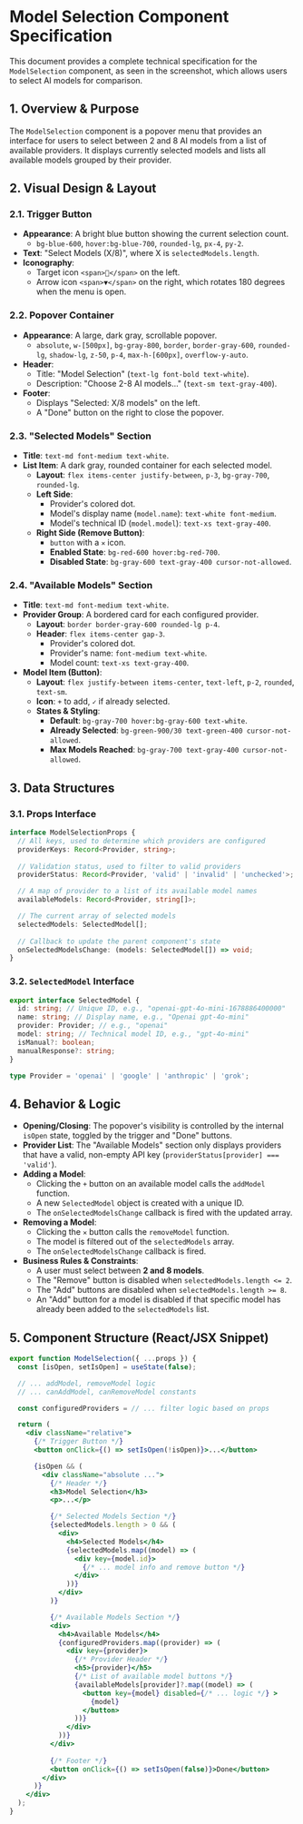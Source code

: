 # Model Selection Component Specification

This document provides a complete technical specification for the `ModelSelection` component, as seen in the screenshot, which allows users to select AI models for comparison.

## 1. Overview & Purpose

The `ModelSelection` component is a popover menu that provides an interface for users to select between 2 and 8 AI models from a list of available providers. It displays currently selected models and lists all available models grouped by their provider.

## 2. Visual Design & Layout

### 2.1. Trigger Button
- **Appearance**: A bright blue button showing the current selection count.
  - `bg-blue-600`, `hover:bg-blue-700`, `rounded-lg`, `px-4`, `py-2`.
- **Text**: "Select Models (X/8)", where X is `selectedModels.length`.
- **Iconography**:
  - Target icon `<span>🎯</span>` on the left.
  - Arrow icon `<span>▼</span>` on the right, which rotates 180 degrees when the menu is open.

### 2.2. Popover Container
- **Appearance**: A large, dark gray, scrollable popover.
  - `absolute`, `w-[500px]`, `bg-gray-800`, `border`, `border-gray-600`, `rounded-lg`, `shadow-lg`, `z-50`, `p-4`, `max-h-[600px]`, `overflow-y-auto`.
- **Header**:
  - Title: "Model Selection" (`text-lg font-bold text-white`).
  - Description: "Choose 2-8 AI models..." (`text-sm text-gray-400`).
- **Footer**:
  - Displays "Selected: X/8 models" on the left.
  - A "Done" button on the right to close the popover.

### 2.3. "Selected Models" Section
- **Title**: `text-md font-medium text-white`.
- **List Item**: A dark gray, rounded container for each selected model.
  - **Layout**: `flex items-center justify-between`, `p-3`, `bg-gray-700`, `rounded-lg`.
  - **Left Side**:
    - Provider's colored dot.
    - Model's display name (`model.name`): `text-white font-medium`.
    - Model's technical ID (`model.model`): `text-xs text-gray-400`.
  - **Right Side (Remove Button)**:
    - `button` with a `✕` icon.
    - **Enabled State**: `bg-red-600 hover:bg-red-700`.
    - **Disabled State**: `bg-gray-600 text-gray-400 cursor-not-allowed`.

### 2.4. "Available Models" Section
- **Title**: `text-md font-medium text-white`.
- **Provider Group**: A bordered card for each configured provider.
  - **Layout**: `border border-gray-600 rounded-lg p-4`.
  - **Header**: `flex items-center gap-3`.
    - Provider's colored dot.
    - Provider's name: `font-medium text-white`.
    - Model count: `text-xs text-gray-400`.
- **Model Item (Button)**:
  - **Layout**: `flex justify-between items-center`, `text-left`, `p-2`, `rounded`, `text-sm`.
  - **Icon**: `+` to add, `✓` if already selected.
  - **States & Styling**:
    - **Default**: `bg-gray-700 hover:bg-gray-600 text-white`.
    - **Already Selected**: `bg-green-900/30 text-green-400 cursor-not-allowed`.
    - **Max Models Reached**: `bg-gray-700 text-gray-400 cursor-not-allowed`.

## 3. Data Structures

### 3.1. Props Interface

```typescript
interface ModelSelectionProps {
  // All keys, used to determine which providers are configured
  providerKeys: Record<Provider, string>;
  
  // Validation status, used to filter to valid providers
  providerStatus: Record<Provider, 'valid' | 'invalid' | 'unchecked'>;

  // A map of provider to a list of its available model names
  availableModels: Record<Provider, string[]>;

  // The current array of selected models
  selectedModels: SelectedModel[];
  
  // Callback to update the parent component's state
  onSelectedModelsChange: (models: SelectedModel[]) => void;
}
```

### 3.2. `SelectedModel` Interface

```typescript
export interface SelectedModel {
  id: string; // Unique ID, e.g., "openai-gpt-4o-mini-1678886400000"
  name: string; // Display name, e.g., "Openai gpt-4o-mini"
  provider: Provider; // e.g., "openai"
  model: string; // Technical model ID, e.g., "gpt-4o-mini"
  isManual?: boolean;
  manualResponse?: string;
}

type Provider = 'openai' | 'google' | 'anthropic' | 'grok';
```

## 4. Behavior & Logic

- **Opening/Closing**: The popover's visibility is controlled by the internal `isOpen` state, toggled by the trigger and "Done" buttons.
- **Provider List**: The "Available Models" section only displays providers that have a valid, non-empty API key (`providerStatus[provider] === 'valid'`).
- **Adding a Model**:
  - Clicking the `+` button on an available model calls the `addModel` function.
  - A new `SelectedModel` object is created with a unique ID.
  - The `onSelectedModelsChange` callback is fired with the updated array.
- **Removing a Model**:
  - Clicking the `✕` button calls the `removeModel` function.
  - The model is filtered out of the `selectedModels` array.
  - The `onSelectedModelsChange` callback is fired.
- **Business Rules & Constraints**:
  - A user must select between **2 and 8 models**.
  - The "Remove" button is disabled when `selectedModels.length <= 2`.
  - The "Add" buttons are disabled when `selectedModels.length >= 8`.
  - An "Add" button for a model is disabled if that specific model has already been added to the `selectedModels` list.

## 5. Component Structure (React/JSX Snippet)

```jsx
export function ModelSelection({ ...props }) {
  const [isOpen, setIsOpen] = useState(false);

  // ... addModel, removeModel logic
  // ... canAddModel, canRemoveModel constants

  const configuredProviders = // ... filter logic based on props

  return (
    <div className="relative">
      {/* Trigger Button */}
      <button onClick={() => setIsOpen(!isOpen)}>...</button>

      {isOpen && (
        <div className="absolute ...">
          {/* Header */}
          <h3>Model Selection</h3>
          <p>...</p>

          {/* Selected Models Section */}
          {selectedModels.length > 0 && (
            <div>
              <h4>Selected Models</h4>
              {selectedModels.map((model) => (
                <div key={model.id}>
                  {/* ... model info and remove button */}
                </div>
              ))}
            </div>
          )}

          {/* Available Models Section */}
          <div>
            <h4>Available Models</h4>
            {configuredProviders.map((provider) => (
              <div key={provider}>
                {/* Provider Header */}
                <h5>{provider}</h5>
                {/* List of available model buttons */}
                {availableModels[provider]?.map((model) => (
                  <button key={model} disabled={/* ... logic */} >
                    {model}
                  </button>
                ))}
              </div>
            ))}
          </div>
          
          {/* Footer */}
          <button onClick={() => setIsOpen(false)}>Done</button>
        </div>
      )}
    </div>
  );
}
```




